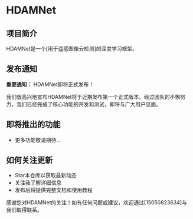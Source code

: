 # HDAMNet

## 项目简介

HDAMNet是一个[用于遥感图像云检测]的深度学习框架。

## 发布通知

**重要通知：** HDAMNet即将正式发布！

我们很高兴地宣布HDAMNet将于近期发布第一个正式版本。经过团队的不懈努力，我们已经完成了核心功能的开发和测试，即将与广大用户见面。

## 即将推出的功能

- 更多功能敬请期待...

## 如何关注更新

- Star本仓库以获取最新动态
- 关注我了解详细信息
- 发布后将提供完整文档和使用教程

感谢您对HDAMNet的关注！如有任何问题或建议，欢迎通过[15050823634]与我们取得联系。
